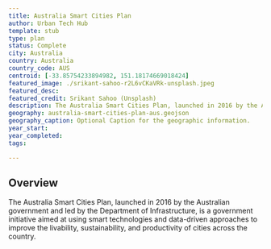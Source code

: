 ```yaml
---
title: Australia Smart Cities Plan
author: Urban Tech Hub
template: stub
type: plan
status: Complete
city: Australia
country: Australia
country_code: AUS
centroid: [-33.85754233894982, 151.18174669018424]
featured_image: ./srikant-sahoo-r2L6vCKaVRk-unsplash.jpeg
featured_desc: 
featured_credit: Srikant Sahoo (Unsplash)
description: The Australia Smart Cities Plan, launched in 2016 by the Australian government and led by the Department of Infrastructure, is a government initiative aimed at using smart technologies and data-driven approaches to improve the livability, sustainability, and productivity of cities across the country.
geography: australia-smart-cities-plan-aus.geojson
geography_caption: Optional Caption for the geographic information.
year_start:
year_completed:
tags:

---
```


## Overview

The Australia Smart Cities Plan, launched in 2016 by the Australian government and led by the Department of Infrastructure, is a government initiative aimed at using smart technologies and data-driven approaches to improve the livability, sustainability, and productivity of cities across the country.
